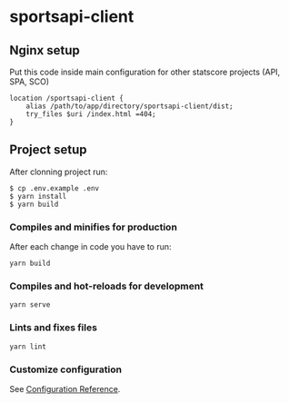 # sportsapi-client

## Nginx setup

Put this code inside main configuration for other statscore projects (API, SPA, SCO)
```
location /sportsapi-client {
    alias /path/to/app/directory/sportsapi-client/dist;
    try_files $uri /index.html =404;
}
```
## Project setup
After clonning project run:
```
$ cp .env.example .env
$ yarn install
$ yarn build
```
### Compiles and minifies for production
After each change in code you have to run:
```
yarn build
```

### Compiles and hot-reloads for development
```
yarn serve
```

### Lints and fixes files
```
yarn lint
```

### Customize configuration
See [Configuration Reference](https://cli.vuejs.org/config/).
